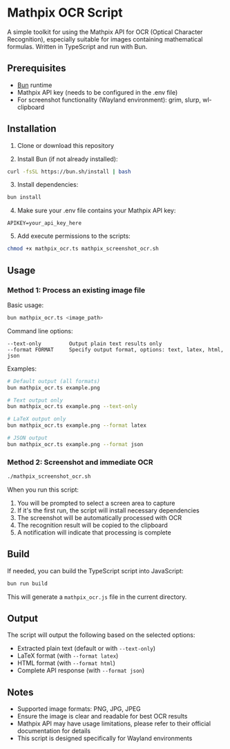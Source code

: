 # Mathpix OCR Script

A simple toolkit for using the Mathpix API for OCR (Optical Character Recognition), especially suitable for images containing mathematical formulas. Written in TypeScript and run with Bun.

## Prerequisites

- [Bun](https://bun.sh/) runtime
- Mathpix API key (needs to be configured in the .env file)
- For screenshot functionality (Wayland environment): grim, slurp, wl-clipboard

## Installation

1. Clone or download this repository

2. Install Bun (if not already installed):
```bash
curl -fsSL https://bun.sh/install | bash
```

3. Install dependencies:
```bash
bun install
```

4. Make sure your .env file contains your Mathpix API key:
```
APIKEY=your_api_key_here
```

5. Add execute permissions to the scripts:
```bash
chmod +x mathpix_ocr.ts mathpix_screenshot_ocr.sh
```

## Usage

### Method 1: Process an existing image file

Basic usage:
```bash
bun mathpix_ocr.ts <image_path>
```

Command line options:
```
--text-only         Output plain text results only
--format FORMAT     Specify output format, options: text, latex, html, json
```

Examples:

```bash
# Default output (all formats)
bun mathpix_ocr.ts example.png

# Text output only
bun mathpix_ocr.ts example.png --text-only

# LaTeX output only
bun mathpix_ocr.ts example.png --format latex

# JSON output
bun mathpix_ocr.ts example.png --format json
```

### Method 2: Screenshot and immediate OCR

```bash
./mathpix_screenshot_ocr.sh
```

When you run this script:
1. You will be prompted to select a screen area to capture
2. If it's the first run, the script will install necessary dependencies
3. The screenshot will be automatically processed with OCR
4. The recognition result will be copied to the clipboard
5. A notification will indicate that processing is complete

## Build

If needed, you can build the TypeScript script into JavaScript:

```bash
bun run build
```

This will generate a `mathpix_ocr.js` file in the current directory.

## Output

The script will output the following based on the selected options:

- Extracted plain text (default or with `--text-only`)
- LaTeX format (with `--format latex`)
- HTML format (with `--format html`)
- Complete API response (with `--format json`)

## Notes

- Supported image formats: PNG, JPG, JPEG
- Ensure the image is clear and readable for best OCR results
- Mathpix API may have usage limitations, please refer to their official documentation for details
- This script is designed specifically for Wayland environments 